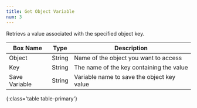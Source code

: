 ```yaml
---
title: Get Object Variable
num: 3
---
```


Retrievs a value associated with the specified object key.

| Box Name | Type | Description | 
|-------|--------|--------|
|Object|String|Name of the object you want to access
|Key|String|The name of the key containing the value
|Save Variable|String|Variable name to save the object key value
{:class='table table-primary'}















